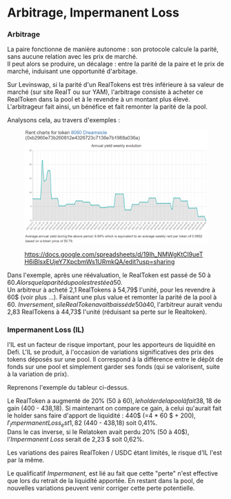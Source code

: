 # Arbitrage, Impermanent Loss

### Arbitrage

La paire fonctionne de manière autonome : son protocole calcule la parité, sans aucune relation avec les prix de marché.\
Il peut alors se produire, un décalage : entre la parité de la paire et le prix de marché, induisant une opportunité d'arbitage.

Sur Levinswap, si la parité d'un RealTokens est très inférieure à sa valeur de marché (sur site RealT ou sur YAM), l'arbitrage consiste à acheter ce RealToken dans la pool et à le revendre à un montant plus élevé. L'arbitrageur fait ainsi, un bénéfice et fait remonter la parité de la pool.

Analysons cela, au travers d'exemples :

<figure><img src="../../../.gitbook/assets/image (253).png" alt=""><figcaption><p><a href="https://docs.google.com/spreadsheets/d/19Ih_NMWgKtCl9ueTH6iBlsxEUjeY7XpcbmWs1URmkQA/edit?usp=sharing">https://docs.google.com/spreadsheets/d/19Ih_NMWgKtCl9ueTH6iBlsxEUjeY7XpcbmWs1URmkQA/edit?usp=sharing</a></p></figcaption></figure>

Dans l'exemple, après une réévaluation, le RealToken est passé de 50 à 60$. Alors que la parité du pool est restée à 50$.\
Un arbitreur à acheté 2,1 RealTokens à 54,79$ l'unité, pour les revendre à 60$ (voir plus ...). Faisant une plus value et remonter la parité de la pool à 60$.\
Inversement, si le RealToken avait baissé de 50 à 40$, l'arbitreur aurait vendu 2,83 RealTokens à 44,73$ l'unité (réduisant sa perte sur le Realtoken).

### Impermanent Loss (IL)

l'IL est un facteur de risque important, pour les apporteurs de liquidité en Defi. L'IL se produit, à l'occasion de variations significatives des prix des tokens déposés sur une pool. Il correspond à la différence entre le dépôt de fonds sur une pool et simplement garder ses fonds (qui se valorisent, suite à la variation de prix).

Reprenons l'exemple du tableur ci-dessus.

Le RealToken a augmenté de 20% (50 à 60$), le holder de la pool à fait 38,18$ de gain (400 - 438,18). Si maintenant on compare ce gain, à celui qu'aurait fait le holder sans faire d'apport de liquidité : 440$ (=4 \* 60 $ + 200$), l'_Impermanent Loss_ est 1,82$ (440 - 438,18) soit 0,41%.\
Dans le cas inverse, si le Relatoken avait perdu 20% (50 à 40$), l'_Impermanent Loss_ serait de 2,23 $ soit 0,62%.

Les variations des paires RealToken / USDC étant limités, le risque d'IL l'est par la même.

Le qualificatif _Impermanent,_ est lié au fait que cette "perte" n'est effective que lors du retrait de la liquidité apportée. En restant dans la pool, de nouvelles variations peuvent venir corriger cette perte potentielle.
